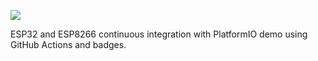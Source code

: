 <!-- ![](https://github.com/<OWNER>/<REPOSITORY>/workflows/<WORKFLOW_NAME>/badge.svg) -->
![](https://github.com/kaizoku-619/pio_ci_example/workflows/Build/badge.svg)

ESP32 and ESP8266 continuous integration with PlatformIO demo using GitHub Actions and badges.